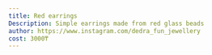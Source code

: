 ```yaml
---
title: Red earrings
Description: Simple earrings made from red glass beads
author: https://www.instagram.com/dedra_fun_jewellery
cost: 3000₸
---
```

